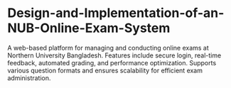 # Design-and-Implementation-of-an-NUB-Online-Exam-System
A web-based platform for managing and conducting online exams at Northern University Bangladesh. Features include secure login, real-time feedback, automated grading, and performance optimization. Supports various question formats and ensures scalability for efficient exam administration.

